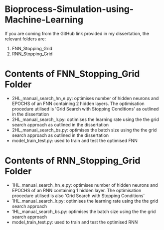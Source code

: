 # Bioprocess-Simulation-using-Machine-Learning
If you are coming from the GitHub link provided in my dissertation, the relevant folders are: 
1. FNN_Stopping_Grid 
2. RNN_Stopping_Grid

# Contents of FNN_Stopping_Grid Folder
* 2HL_manual_search_hn_e.py: optimises number of hidden neurons and EPOCHS of an FNN containing 2 hidden layers. The optimisation procedure utilised is 'Grid Search with Stopping Conditions' as outlined in the dissertation
* 2HL_manual_search_lr.py: optimises the learning rate using the the grid search approach as outlined in the dissertation
* 2HL_manual_search_bs.py: optimises the batch size using the the grid search approach as outlined in the dissertation
* model_train_test.py: used to train and test the optimised FNN

# Contents of RNN_Stopping_Grid Folder
* 1HL_manual_search_hn_e.py: optimises number of hidden neurons and EPOCHS of an RNN containing 1 hidden layer. The optimisation procedure utilised is also 'Grid Search with Stopping Conditions'
* 1HL_manual_search_lr.py: optimises the learning rate using the the grid search approach
* 1HL_manual_search_bs.py: optimises the batch size using the the grid search approach
* model_train_test.py: used to train and test the optimised RNN
